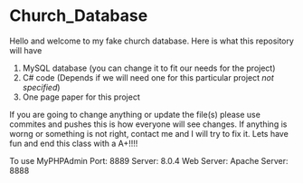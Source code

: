 # Church_Database
Hello and welcome to my fake church database. Here is what this repository will have


1) MySQL database (you can change it to fit our needs for the project)
2) C# code (Depends if we will need one for this particular project *not specified*)
3) One page paper for this project

If you are going to change anything or update the file(s) please use commites and pushes this is how everyone will see changes. If anything is worng or something is not right, contact me and I will try to fix it. Lets have fun and end this class with a A+!!!!

To use MyPHPAdmin
  Port: 8889
  Server: 8.0.4
  Web Server: Apache
    Server: 8888
